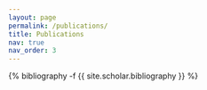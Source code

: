```yaml
---
layout: page
permalink: /publications/
title: Publications
nav: true
nav_order: 3
---
```



<!-- _pages/publications.md -->
<div class="publications">

{% bibliography -f {{ site.scholar.bibliography }} %}

</div>